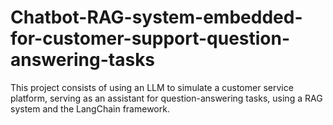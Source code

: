# Chatbot-RAG-system-embedded-for-customer-support-question-answering-tasks
This project consists of using an LLM to simulate a customer service platform, serving as an assistant for question-answering tasks, using a RAG system and the LangChain framework.
